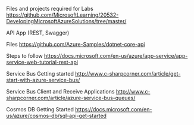 Files and projects required for Labs https://github.com/MicrosoftLearning/20532-DevelopingMicrosoftAzureSolutions/tree/master/

API App (REST, Swagger)

Files https://github.com/Azure-Samples/dotnet-core-api

Steps to follow https://docs.microsoft.com/en-us/azure/app-service/app-service-web-tutorial-rest-api

Service Bus Getting started http://www.c-sharpcorner.com/article/get-start-with-azure-service-bus/

Service Bus Client and Receive Applications http://www.c-sharpcorner.com/article/azure-service-bus-queues/

Cosmos DB Getting Started https://docs.microsoft.com/en-us/azure/cosmos-db/sql-api-get-started

